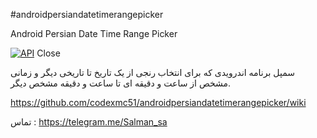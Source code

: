 #androidpersiandatetimerangepicker

Android Persian Date Time Range Picker


[![API](https://img.shields.io/badge/API-23%2B-green.svg?style=flat)](https://android-arsenal.com/api?level=23)
Close



سمپل برنامه اندرویدی که برای انتخاب رنجی از یک تاریخ تا تاریخی دیگر و زمانی مشخص از ساعت و دقیقه ای تا ساعت و دقیقه مشخص دیگر.


https://github.com/codexmc51/androidpersiandatetimerangepicker/wiki


تماس : https://telegram.me/Salman_sa
